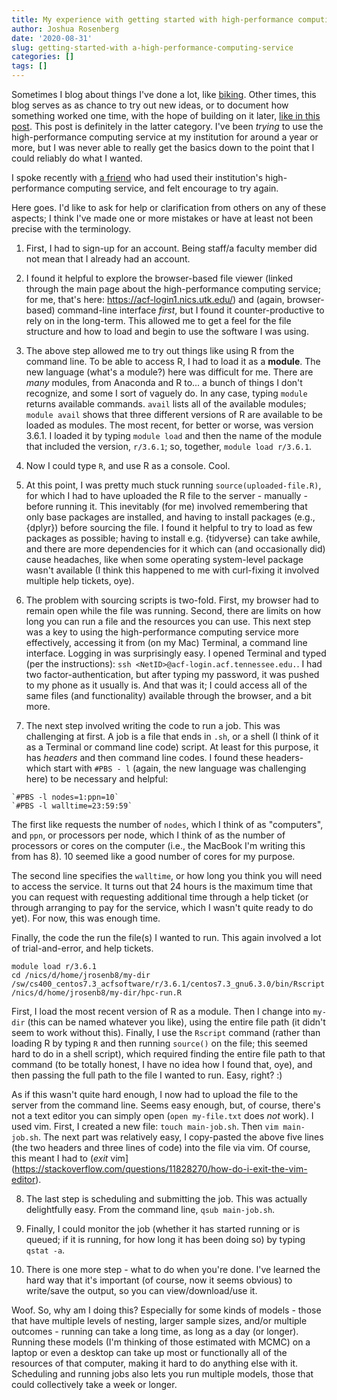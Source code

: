 ```yaml
---
title: My experience with getting started with high-performance computing
author: Joshua Rosenberg
date: '2020-08-31'
slug: getting-started-with a-high-performance-computing-service
categories: []
tags: []
---
```


Sometimes I blog about things I've done a lot, like [biking](https://joshuamrosenberg.com/blog/getting-started-bike-commuting/). Other times, this blog serves as as chance to try out new ideas, or to document how something worked
one time, with the hope of building on it later, [like in this post](https://joshuamrosenberg.com/posts/using-r-r-studio-from-a-pixel-slate-chromebook/). This post is definitely in the latter category. I've been _trying_ to use the high-performance computing service at my 
institution for around a year or more, but I was never able to really get the basics down to the point that I could reliably do what I wanted.

I spoke recently with [a friend](http://datalorax.github.io/) who had used their institution's high-performance computing service, and felt encourage to try again. 

Here goes. I'd like to ask for help or clarification from others on any of these aspects; I think I've made one or more mistakes or have at least not been precise with the terminology.

1. First, I had to sign-up for an account. Being staff/a faculty member did not mean that I already had an account.

2. I found it helpful to explore the browser-based file viewer (linked through the main page about the high-performance computing service; for me, that's here: https://acf-login1.nics.utk.edu/) and (again, browser-based) command-line interface _first_, but I found it counter-productive to rely on in the long-term. This allowed me to get a feel for the file structure and how to load and begin to use the software I was using. 

3. The above step allowed me to try out things like using R from the command line. To be able to access R, I had to load it as a **module**. The new language (what's a module?) here was difficult for me. There are _many_ modules, from Anaconda and R to... a bunch of things I don't recognize, and some I sort of vaguely do. In any case, typing `module` returns available commands. `avail` lists all of the available modules; `module avail` shows that three different versions of R are available to be loaded as modules. The most recent, for better or worse, was version 3.6.1. I loaded it by typing `module load` and then the name of the module that included the version, `r/3.6.1`; so, together, `module load r/3.6.1`.

4. Now I could type `R`, and use R as a console. Cool.

5. At this point, I was pretty much stuck running `source(uploaded-file.R)`, for which I had to have uploaded the R file to the server - manually - before running it. This inevitably (for me) involved remembering that only base packages are installed, and having to install packages (e.g., {dplyr}) before sourcing the file. I found it helpful to try to load as few packages as possible; having to install e.g. {tidyverse} can take awhile, and there are more dependencies for it which can (and occasionally did) cause headaches, like when some operating system-level package wasn't available (I think this happened to me with curl-fixing it involved multiple help tickets, oye).

6. The problem with sourcing scripts is two-fold. First, my browser had to remain open while the file was running. Second, there are limits on how long you can run a file and the resources you can use. This next step was a key to using the high-performance computing service more effectively, accessing it from (on my Mac) Terminal, a command line interface. Logging in was surprisingly easy. I opened Terminal and typed (per the instructions): `ssh <NetID>@acf-login.acf.tennessee.edu.`. I had two factor-authentication, but after typing my password, it was pushed to my phone as it usually is. And that was it; I could access all of the same files (and functionality) available through the browser, and a bit more.

7. The next step involved writing the code to run a job. This was challenging at first. A job is a file that ends in `.sh`, or a shell (I think of it as a Terminal or command line code) script. At least for this purpose, it has _headers_ and then command line codes. I found these headers-which start with `#PBS - l` (again, the new language was challenging here) to be necessary and helpful:

```{sh}
`#PBS -l nodes=1:ppn=10`
`#PBS -l walltime=23:59:59`
```

The first like requests the number of `nodes`, which I think of as "computers", and `ppn`, or processors per node, which I think of as the number of processors or cores on the computer (i.e., the MacBook I'm writing this from has 8). 10 seemed like a good number of cores for my purpose. 

The second line specifies the `walltime`, or how long you think you will need to access the service. It turns out that 24 hours is the maximum time that you can request with requesting additional time through a help ticket (or through arranging to pay for the service, which I wasn't quite ready to do yet). For now, this was enough time. 

Finally, the code the run the file(s) I wanted to run. This again involved a lot of trial-and-error, and help tickets.

```{sh}
module load r/3.6.1
cd /nics/d/home/jrosenb8/my-dir
/sw/cs400_centos7.3_acfsoftware/r/3.6.1/centos7.3_gnu6.3.0/bin/Rscript /nics/d/home/jrosenb8/my-dir/hpc-run.R
```

First, I load the most recent version of R as a module. Then I change into `my-dir` (this can be named whatever you like), using the entire file path (it didn't seem to work without this). Finally, I use the `Rscript` command (rather than loading R by typing `R` and then running `source()` on the file; this seemed hard to do in a shell script), which required finding the entire file path to that command (to be totally honest, I have no idea how I found that, oye), and then passing the full path to the file I wanted to run. Easy, right? :)

As if this wasn't quite hard enough, I now had to upload the file to the server from the command line. Seems easy enough, but, of course, there's not a text editor you can simply open (`open my-file.txt` does _not_ work). I used vim. First, I created a new file: `touch main-job.sh`. Then `vim main-job.sh`. The next part was relatively easy, I copy-pasted the above five lines (the two headers and three lines of code) into the file via vim. Of course, this meant I had to (_exit_ vim](https://stackoverflow.com/questions/11828270/how-do-i-exit-the-vim-editor).

8. The last step is scheduling and submitting the job. This was actually delightfully easy. From the command line, `qsub main-job.sh`.

9. Finally, I could monitor the job (whether it has started running or is queued; if it is running, for how long it has been doing so) by typing `qstat -a`. 

10. There is one more step - what to do when you're done. I've learned the hard way that it's important (of course, now it seems obvious) to write/save the output, so you can view/download/use it.

Woof. So, why am I doing this? Especially for some kinds of models - those that have multiple levels of nesting, larger sample sizes, and/or multiple outcomes - running can take a long time, as long as a day (or longer). Running these models (I'm thinking of those estimated with MCMC) on a laptop or even a desktop can take up most or functionally all of the resources of that computer, making it hard to do anything else with it. Scheduling and running jobs also lets you run multiple models, those that could collectively take a week or longer. 